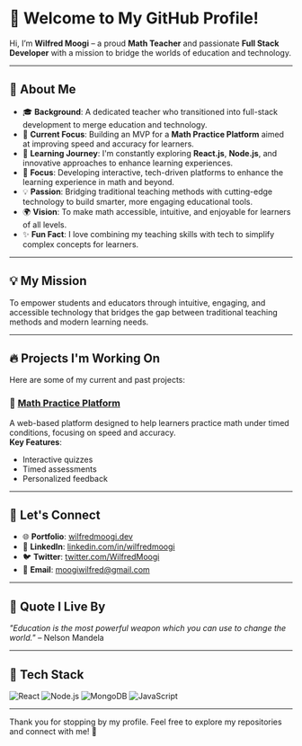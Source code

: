 # 👋 Welcome to My GitHub Profile!

Hi, I’m **Wilfred Moogi** – a proud **Math Teacher** and passionate **Full Stack Developer** with a mission to bridge the worlds of education and technology.

---

## 🌟 About Me
- 🎓 **Background**: A dedicated teacher who transitioned into full-stack development to merge education and technology.
- 🔭 **Current Focus**: Building an MVP for a **Math Practice Platform** aimed at improving speed and accuracy for learners.
- 🌱 **Learning Journey**: I'm constantly exploring **React.js**, **Node.js**, and innovative approaches to enhance learning experiences.
- 🔭 **Focus**: Developing interactive, tech-driven platforms to enhance the learning experience in math and beyond.
- 💡 **Passion**: Bridging traditional teaching methods with cutting-edge technology to build smarter, more engaging educational tools.
- 🌍 **Vision**: To make math accessible, intuitive, and enjoyable for learners of all levels.
- ✨ **Fun Fact**: I love combining my teaching skills with tech to simplify complex concepts for learners.

---

## 💡 My Mission
To empower students and educators through intuitive, engaging, and accessible technology that bridges the gap between traditional teaching methods and modern learning needs.

---

## 🔥 Projects I'm Working On
Here are some of my current and past projects:

### 🚀 [Math Practice Platform](https://github.com/<your-username>/<project-repo>)
A web-based platform designed to help learners practice math under timed conditions, focusing on speed and accuracy.  
**Key Features**:
- Interactive quizzes
- Timed assessments
- Personalized feedback

---



## 🤝 Let's Connect
- 🌐 **Portfolio**: [wilfredmoogi.dev](https://wilfredmoogi.vercel.app/)
- 💼 **LinkedIn**: [linkedin.com/in/wilfredmoogi](https://linkedin.com/in/wilfredmoogi)
- 🐦 **Twitter**: [twitter.com/WilfredMoogi](https://x.com/WMoogi)
- 💌 **Email**: moogiwilfred@gmail.com

---

## 📜 Quote I Live By

*"Education is the most powerful weapon which you can use to change the world."* – Nelson Mandela


---

## 🔧 Tech Stack
![React](https://img.shields.io/badge/React-20232A?style=for-the-badge&logo=react&logoColor=61DAFB)
![Node.js](https://img.shields.io/badge/Node.js-339933?style=for-the-badge&logo=nodedotjs&logoColor=white)
![MongoDB](https://img.shields.io/badge/MongoDB-4EA94B?style=for-the-badge&logo=mongodb&logoColor=white)
![JavaScript](https://img.shields.io/badge/JavaScript-F7DF1E?style=for-the-badge&logo=javascript&logoColor=black)

---

Thank you for stopping by my profile. Feel free to explore my repositories and connect with me! 🌟
